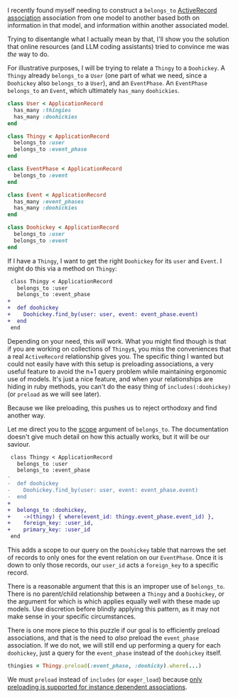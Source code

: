 I recently found myself needing to construct a `belongs_to` [ActiveRecord association](https://guides.rubyonrails.org/association_basics.html#associations-overview) association from one model to another based both on information in that model, and information within another associated model.

Trying to disentangle what I actually mean by that, I'll show you the solution that online resources (and LLM coding assistants) tried to convince me was _the_ way to do.

For illustrative purposes, I will be trying to relate a `Thingy` to a `Doohickey`. A `Thingy` already `belongs_to` a `User` (one part of what we need, since a `Doohickey` also `belongs_to` a `User`), and an `EventPhase`. An `EventPhase` `belongs_to` an `Event`, which ultimately `has_many` `doohickies`.

```ruby
class User < ApplicationRecord
  has_many :thingies
  has_many :doohickies
end

class Thingy < ApplicationRecord
  belongs_to :user
  belongs_to :event_phase
end

class EventPhase < ApplicationRecord
  belongs_to :event
end

class Event < ApplicationRecord
  has_many :event_phases
  has_many :doohickies
end

class Doohickey < ApplicationRecord
  belongs_to :user
  belongs_to :event
end
```

If I have a `Thingy`, I want to get the right `Doohickey` for its `user` and `Event`. I might do this via a method on `Thingy`:

```diff
 class Thingy < ApplicationRecord
   belongs_to :user
   belongs_to :event_phase
+
+  def doohickey
+    Doohickey.find_by(user: user, event: event_phase.event)
+  end
 end
```

Depending on your need, this _will_ work. What you might find though is that if you are working on collections of `Thingy`s, you miss the conveniences that a real `ActiveRecord` relationship gives you. The specific thing I wanted but could not easily have with this setup is preloading associations, a very useful feature to avoid the n+1 query problem while maintaining ergonomic use of models. It's just a nice feature, and when your relationships are hiding in ruby methods, you can't do the easy thing of `includes(:doohickey)` (or `preload` as we will see later).

Because we like preloading, this pushes us to reject orthodoxy and find another way.

Let me direct you to the [scope](https://api.rubyonrails.org/v8.0.1/classes/ActiveRecord/Associations/ClassMethods.html#method-i-belongs_to-label-Scopes) argument of `belongs_to`. The documentation doesn't give much detail on how this actually works, but it will be our saviour.

```diff
 class Thingy < ApplicationRecord
   belongs_to :user
   belongs_to :event_phase
-
-  def doohickey
-    Doohickey.find_by(user: user, event: event_phase.event)
-  end
+
+  belongs_to :doohickey,
+    ->(thingy) { where(event_id: thingy.event_phase.event_id) },
+    foreign_key: :user_id,
+    primary_key: :user_id
 end
```

This adds a scope to our query on the `Doohickey` table that narrows the set of records to only ones for the event relation on our `EventPhase`. Once it is down to only those records, our `user_id` acts a `foreign_key` to a specific record.

There is a reasonable argument that this is an improper use of `belongs_to`. There is no parent/child relationship between a `Thingy` and a `Doohickey`, or the argument for which is which applies equally well with these made up models. Use discretion before blindly applying this pattern, as it may not make sense in your specific circumstances.

There is one more piece to this puzzle if our goal is to efficiently preload associations, and that is the need to _also_ preload the `event_phase` association. If we do not, we will still end up performing a query for each `doohickey`, just a query for the `event_phase` instead of the `doohickey` itself.

```ruby
thingies = Thingy.preload(:event_phase, :doohicky).where(...)
```

We must `preload` instead of `includes` (or `eager_load`) because [only preloading is supported for instance dependent associations](https://github.com/rails/rails/pull/42553).
